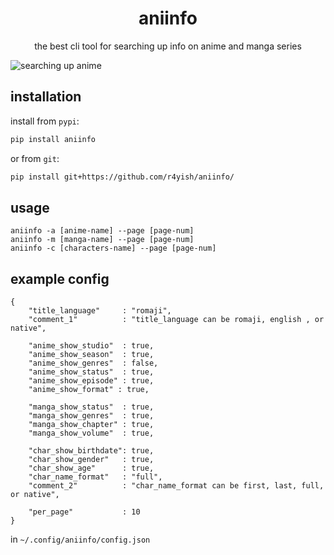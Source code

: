 <div align="center">
<h1>aniinfo</h1>
<p>the best cli tool for searching up info on anime and manga series<p>
</div>

![searching up anime](https://i.imgur.com/b58BIUh.gif)   

## installation  

install from `pypi`:

```bash
pip install aniinfo
```
or from `git`:

```bash
pip install git+https://github.com/r4yish/aniinfo/
```

## usage

```
aniinfo -a [anime-name] --page [page-num]  
aniinfo -m [manga-name] --page [page-num]  
aniinfo -c [characters-name] --page [page-num]  
```

## example config

```
{
	"title_language"     : "romaji", 
	"comment_1"          : "title_language can be romaji, english , or native",

	"anime_show_studio"  : true,
	"anime_show_season"  : true,
	"anime_show_genres"  : false,
	"anime_show_status"  : true,
	"anime_show_episode" : true,
	"anime_show_format" : true,

	"manga_show_status"  : true,
	"manga_show_genres"  : true,
	"manga_show_chapter" : true,
	"manga_show_volume"  : true,

	"char_show_birthdate": true,
	"char_show_gender"   : true,
	"char_show_age"      : true,
	"char_name_format"   : "full",
	"comment_2"          : "char_name_format can be first, last, full, or native",

	"per_page"           : 10
}
```

in `~/.config/aniinfo/config.json`
